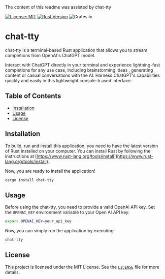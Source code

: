 The content of this readme was assisted by chat-tty

[![License: MIT](https://img.shields.io/badge/License-MIT-yellow.svg)](https://opensource.org/licenses/MIT)
[![Rust Version](https://img.shields.io/badge/Rust%20Version-Latest-brightgreen.svg)](https://www.rust-lang.org/)
![Crates.io](https://img.shields.io/crates/d/chat-tty)


# chat-tty

chat-tty is a terminal-based Rust application that allows you to stream completions from OpenAI's ChatGPT model.

Interact with ChatGPT directly in your terminal and experience lightning-fast completions for any use case, including brainstorming ideas
, generating content or casual conversations with the AI. Harness ChatGPT's capabilities quickly and easily in this lightweight console-b
ased interface.

## Table of Contents

- [Installation](#installation)
- [Usage](#usage)
- [License](#license)

## Installation

To build, run and install this application, you need to have the latest version of Rust installed on your computer. You can install Rust 
by following the instructions at [https://www.rust-lang.org/tools/install](https://www.rust-lang.org/tools/install).


Now, you are ready to install the application!

```bash
cargo install chat-tty
```

## Usage

Before using the chat-tty, you need to provide a valid OpenAI API key. Set the `OPENAI_KEY` environment variable to your Open
AI API key:

```bash
export OPENAI_KEY=your_api_key
```

Now, you can simply run the application by executing:

```bash
chat-tty
```

## License

This project is licensed under the MIT License. See the [`LICENSE`](LICENSE) file for more details.


